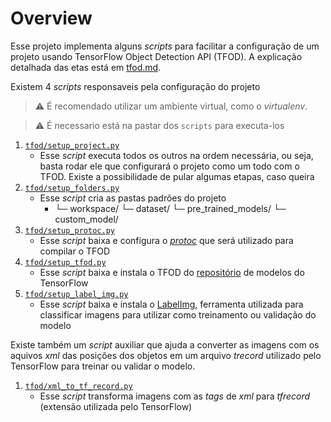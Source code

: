 # Overview

Esse projeto implementa alguns _scripts_ para facilitar a configuração de um projeto usando TensorFlow Object Detection API (TFOD). A explicação detalhada das etas está em [tfod.md](tfod.md).

Existem 4 _scripts_ responsaveis pela configuração do projeto

> :warning: É recomendado utilizar um ambiente virtual, como o _virtualenv_.

> :warning: É necessario está na pastar dos `scripts` para executa-los

1. [`tfod/setup_project.py`](setup_project.py)
    - Esse _script_ executa todos os outros na ordem necessária, ou seja, basta rodar ele que configurará o projeto como um todo com o TFOD. Existe a possibilidade de pular algumas etapas, caso queira
1. [`tfod/setup_folders.py`](setup_folders.py)
    - Esse _script_ cria as pastas padrões do projeto
        - └─ workspace/
                └─ dataset/
                └─ pre_trained_models/
                └─ custom_model/
1. [`tfod/setup_protoc.py`](setup_protoc.py)
    - Esse _script_ baixa e configura o [_protoc_](https://github.com/protocolbuffers/protobuf) que será utilizado para compilar o TFOD
1. [`tfod/setup_tfod.py`](setup_tfod.py)
    - Esse _script_ baixa e instala o TFOD do [repositório](https://github.com/tensorflow/models) de modelos do TensorFlow
1. [`tfod/setup_label_img.py`](setup_label_img.py)
    - Esse _script_ baixa e instala o [LabelImg](https://github.com/tzutalin/labelImg), ferramenta utilizada para classificar imagens para utilizar como treinamento ou validação do modelo

Existe também um _script_ auxiliar que ajuda a converter as imagens com os aquivos _xml_ das posições dos objetos em um arquivo _trecord_ utilizado pelo TensorFlow para treinar ou validar o modelo.

1. [`tfod/xml_to_tf_record.py`](xml_to_tf_record.py)
    - Esse _script_ transforma imagens com as _tags_ de _xml_ para _tfrecord_ (extensão utilizada pelo TensorFlow)
